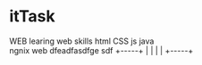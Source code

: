 # itTask
WEB
learing web skills
html CSS  js  java  
ngnix web
dfeadfasdfge sdf
+-----+
|     |
|    |
+-----+
